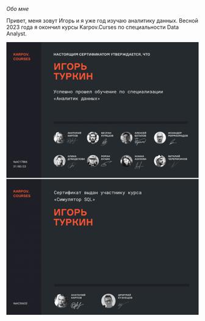 
*Обо мне*

Привет, меня зовут Игорь и я уже год изучаю аналитику данных. Весной 2023 года я окончил курсы Karpov.Curses по специальности Data Analyst.

<img src="images/DA.png" alt="сертификат DA" width="600">

<img src="images/SQL.png" alt="сертификат SQL" width="600">
